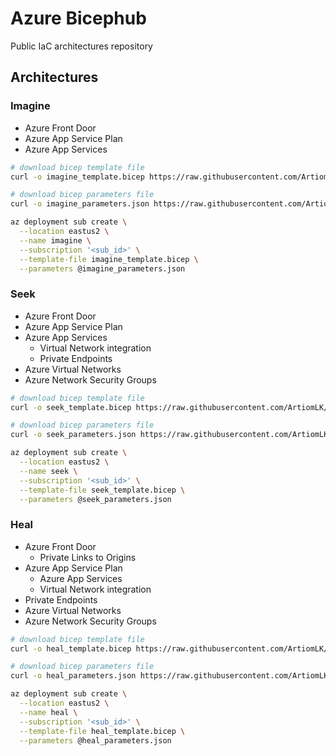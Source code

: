 # Azure Bicephub

Public IaC architectures repository

## Architectures

### Imagine

- Azure Front Door
- Azure App Service Plan
- Azure App Services

```bash
# download bicep template file
curl -o imagine_template.bicep https://raw.githubusercontent.com/ArtiomLK/azure-bicephub/df497b2e63ed1073eb98c597f1c93d496dcbba6b/main.bicep

# download bicep parameters file
curl -o imagine_parameters.json https://raw.githubusercontent.com/ArtiomLK/azure-reliability-architecture/ceb8f59db06363a4731ce36323698cecdb6f8c28/architectures/fd-premium-app-w-pe/parameters/fd-plan-app.json

az deployment sub create \
  --location eastus2 \
  --name imagine \
  --subscription '<sub_id>' \
  --template-file imagine_template.bicep \
  --parameters @imagine_parameters.json
```

### Seek

- Azure Front Door
- Azure App Service Plan
- Azure App Services
  - Virtual Network integration
  - Private Endpoints
- Azure Virtual Networks
- Azure Network Security Groups

```bash
# download bicep template file
curl -o seek_template.bicep https://raw.githubusercontent.com/ArtiomLK/azure-bicephub/df497b2e63ed1073eb98c597f1c93d496dcbba6b/main.bicep

# download bicep parameters file
curl -o seek_parameters.json https://raw.githubusercontent.com/ArtiomLK/azure-reliability-architecture/ceb8f59db06363a4731ce36323698cecdb6f8c28/architectures/fd-premium-app-w-pe/parameters/fd-plan-appsWpeWvintegration-vnet-pdnsz.json

az deployment sub create \
  --location eastus2 \
  --name seek \
  --subscription '<sub_id>' \
  --template-file seek_template.bicep \
  --parameters @seek_parameters.json
```

### Heal

- Azure Front Door
  - Private Links to Origins
- Azure App Service Plan
  - Azure App Services
  - Virtual Network integration
- Private Endpoints
- Azure Virtual Networks
- Azure Network Security Groups

```bash
# download bicep template file
curl -o heal_template.bicep https://raw.githubusercontent.com/ArtiomLK/azure-bicephub/df497b2e63ed1073eb98c597f1c93d496dcbba6b/main.bicep

# download bicep parameters file
curl -o heal_parameters.json https://raw.githubusercontent.com/ArtiomLK/azure-reliability-architecture/ceb8f59db06363a4731ce36323698cecdb6f8c28/architectures/fd-premium-app-w-pe/parameters/fdWpl-plan-appsWpeWvintegration-vnet-pdnsz.json

az deployment sub create \
  --location eastus2 \
  --name heal \
  --subscription '<sub_id>' \
  --template-file heal_template.bicep \
  --parameters @heal_parameters.json
```
